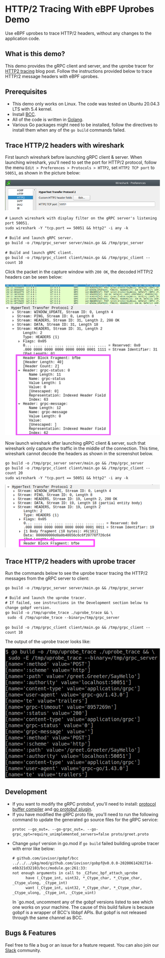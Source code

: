# HTTP/2 Tracing With eBPF Uprobes Demo

Use eBPF uprobes to trace HTTP/2 headers, without any changes to the application code.

## What is this demo?

This demo provides the gRPC client and server, and the uprobe tracer for
[HTTP2 tracing](https://blog.px.dev/http2-tracing) blog post. Follow the instructions provided below
to trace HTTP/2 message headers with eBPF uprobes.

## Prerequisites

* This demo only works on Linux. The code was tested on Ubuntu 20.04.3 LTS with 5.4 kernel.
* Install [BCC](https://github.com/iovisor/bcc/blob/master/INSTALL.md).
* All of the code is written in [Golang](https://go.dev/doc/install).
* Various Go packages might need to be installed, follow the directives to install them when any of
  the `go build` commands failed.

## Trace HTTP/2 headers with wireshark

First launch wireshark before launching gRPC client & server. When launching wireshark, you'll need
to set the port for HTTP/2 protocol, follow the menu `Edit > Preferences > Protocols > HTTP2`, set
`HTTP2 TCP port` to `50051`, as shown in the picture below:

<img src=".readme_assets/wireshark_http2_setting.png" alt="Wireshark HTTP2 setting">

```
# Launch wireshark with display filter on the gRPC server's listening port 50051.
sudo wireshark -Y "tcp.port == 50051 && http2" -i any -k

# Build and launch gRPC server.
go build -o /tmp/grpc_server server/main.go && /tmp/grpc_server

# Build and launch gRPC client.
go build -o /tmp/grpc_client client/main.go && /tmp/grpc_client --count 10
```

Click the packet in the capture window with `200 OK`, the decoded HTTP/2 headers can be seen below:

<img src=".readme_assets/wireshark_packets.png" alt="Wireshark packets">

<img src=".readme_assets/wireshark_http2_headers.png" alt="Wireshark HTTP/2 headers">

Now launch wireshark after launching gRPC client & server, such that wireshark only capture
the traffic in the middle of the connection. This time, wireshark cannot decode the headers as shown
in the screenshot below.

```
go build -o /tmp/grpc_server server/main.go && /tmp/grpc_server
go build -o /tmp/grpc_client client/main.go && /tmp/grpc_client --count 20
sudo wireshark -Y "tcp.port == 50051 && http2" -i any -k
```

<img src=".readme_assets/wireshark_http2_headers_failed.png" alt="Wireshark HTTP/2 headers failure">

## Trace HTTP/2 headers with uprobe tracer

Run the commands below to see the uprobe tracer tracing the HTTP/2 messages from the gRPC server to
client:

```
go build -o /tmp/grpc_server server/main.go && /tmp/grpc_server

# Build and launch the uprobe tracer.
# If failed, see instructions in the Development section below to change gobpf version.
go build -o /tmp/uprobe_trace ./uprobe_trace && \
 sudo -E /tmp/uprobe_trace --binary=/tmp/grpc_server

go build -o /tmp/grpc_client client/main.go && /tmp/grpc_client --count 10
```

The output of the uprobe tracer looks like:

<img src=".readme_assets/uprobe_tracer_output.png" alt="Uprobe tracer output">

## Development

* If you want to modify the gRPC protobuf, you'll need to install:
  [protocol buffer compiler](https://grpc.io/docs/protoc-installation/) and
  [go protobuf plugin](https://grpc.io/docs/languages/go/quickstart/).
* If you have modified the gRPC proto file, you'll need to run the following command to update the
  generated go source files for the gRPC service:
  ```
  protoc --go_out=. --go-grpc_out=. --go-grpc_opt=require_unimplemented_servers=false proto/greet.proto
  ```
* Change `gobpf` version in go.mod if `go build` failed building uprobe tracer with error
  like below:
  ```
  # github.com/iovisor/gobpf/bcc
  ../../../pkg/mod/github.com/iovisor/gobpf@v0.0.0-20200614202714-e6b321d32103/bcc/module.go:261:33:
  not enough arguments in call to _C2func_bpf_attach_uprobe
        have (_Ctype_int, uint32, *_Ctype_char, *_Ctype_char, _Ctype_ulong, _Ctype_int)
        want (_Ctype_int, uint32, *_Ctype_char, *_Ctype_char, _Ctype_ulong, _Ctype_int, _Ctype_uint)
  ```
  In `go.mod, uncomment any of the gobpf versions listed to see which one works on your machine.
  The cause of this build failure is because gobpf is a wrapper of BCC's libbpf APIs. But gobpf is
  not released through the same channel as BCC.

## Bugs & Features

Feel free to file a bug or an issue for a feature request. You can also join our
[Slack](https://slackin.px.dev/) community.
